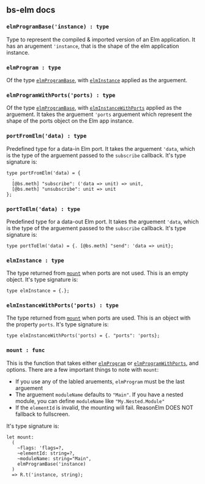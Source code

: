 ## bs-elm docs

<a name="elmProgramBase"></a>

### `elmProgramBase('instance) : type`

Type to represent the compiled & imported version of an Elm application. It has
an arugement `'instance`, that is the shape of the elm application instance.

<a name="elmProgram"></a>

### `elmProgram : type`

Of the type [`elmProgramBase`](DOCS.md#elmProgramBase), with [`elmInstance`](DOCS.md#elmInstance)
applied as the arguement.

<a name="elmProgramWithPorts"></a>

### `elmProgramWithPorts('ports) : type`

Of the type [`elmProgramBase`](DOCS.md#elmProgramBase), with [`elmInstanceWithPorts`](DOCS.md#elmInstanceWithPorts)
applied as the arguement. It takes the arguement `'ports` arguement which represent
the shape of the ports object on the Elm app instance.

<a name="portFromElm"></a>

### `portFromElm('data) : type`

Predefined type for a data-in Elm port. It takes the arguement `'data`, which is
the type of the arguement passed to the `subscribe` callback.
It's type signature is:

```
type portFromElm('data) = {
  .
  [@bs.meth] "subscribe": ('data => unit) => unit,
  [@bs.meth] "unsubscribe": unit => unit
};
```

<a name="portToElm"></a>

### `portToElm('data) : type`

Predefined type for a data-out Elm port. It takes the arguement `'data`, which is
the type of the arguement passed to the `subscribe` callback.
It's type signature is:

```
type portToElm('data) = {. [@bs.meth] "send": 'data => unit};
```

<a name="elmInstance"></a>

### `elmInstance : type`

The type returned from [`mount`](DOCS.md#mount) when ports are not used. This is
an empty object. It's type signature is:

```
type elmInstance = {.};
```

<a name="elmInstanceWithPorts"></a>

### `elmInstanceWithPorts('ports) : type`

The type returned from [`mount`](DOCS.md#mount) when ports are used. This is
an object with the property `ports`. It's type signature is:

```
type elmInstanceWithPorts('ports) = {. "ports": 'ports};
```

<a name="mount"></a>

### `mount : func`

This is the function that takes either [`elmProgram`](DOCS.md#elmProgram) or [`elmProgramWithPorts`](DOCS.md#elmProgram), and options.
There are a few important things to note with `mount`:

* If you use any of the labled aruements, `elmProgram` must be the last arguement
* The arguement `moduleName` defaults to `"Main"`. If you have a nested module, you can define `moduleName` like `"My.Nested.Module"`
* If the `elementId` is invalid, the mounting will fail. ReasonElm DOES NOT fallback to fullscreen.

It's type signature is:

```
let mount:
  (
    ~flags: 'flags=?,
    ~elementId: string=?,
    ~moduleName: string="Main",
    elmProgramBase('instance)
  )
  => R.t('instance, string);
```
